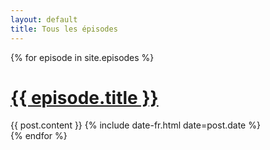 ```yaml
---
layout: default
title: Tous les épisodes
---
```


<div class="posts">
  {% for episode in site.episodes %}
  <div class="post">
    <h1 class="post-title">
      <a href="{{ episode.file }}">
        {{ episode.title }}
      </a>
    </h1>
    {{ post.content }}
    <span class="post-date">{% include date-fr.html date=post.date %}</span>
  </div>
  {% endfor %}
</div>

